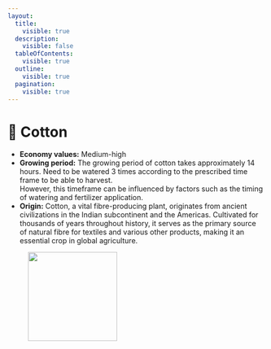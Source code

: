 ```yaml
---
layout:
  title:
    visible: true
  description:
    visible: false
  tableOfContents:
    visible: true
  outline:
    visible: true
  pagination:
    visible: true
---
```


# 💮 Cotton

* **Economy values:** Medium-high
* **Growing period:** The growing period of cotton takes approximately 14 hours. Need to be watered 3 times according to the prescribed time frame to be able to harvest.\
  However, this timeframe can be influenced by factors such as the timing of watering and fertilizer application.
* **Origin:** Cotton, a vital fibre-producing plant, originates from ancient civilizations in the Indian subcontinent and the Americas. Cultivated for thousands of years throughout history, it serves as the primary source of natural fibre for textiles and various other products, making it an essential crop in global agriculture.

<div>

<figure><img src="../.gitbook/assets/4-1.png" alt="" width="175"><figcaption></figcaption></figure>

 

<figure><img src="../.gitbook/assets/tree-mid-4.png" alt=""><figcaption></figcaption></figure>

 

<figure><img src="../.gitbook/assets/tree-4.png" alt=""><figcaption></figcaption></figure>

</div>
